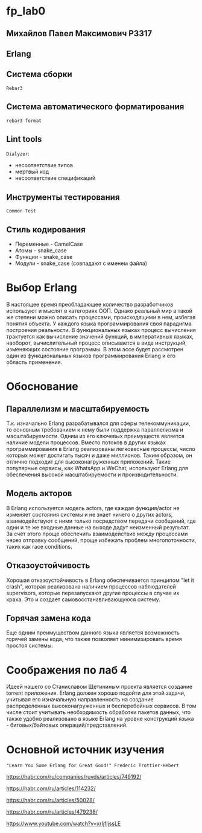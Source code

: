 # fp_lab0
## Михайлов Павел Максимович P3317
## Erlang

## Система сборки 
``` Rebar3 ```

## Система автоматического форматирования
``` rebar3 format ```

## Lint tools
``` Dialyzer ```:
  - несоответствие типов
  - мертвый код
  - несоответствие спецификаций

## Инструменты тестирования
``` Common Test ```

## Стиль кодирования
- Переменные - CamelCase
- Атомы - snake_case
- Функции - snake_case
- Модули - snake_case (совпадают с именем файла)
  
# Выбор Erlang

В настоящее время преобладающее количество разработчиков используют и мыслят в категориях ООП. Однако реальный мир в такой же степени можно описать процессами, происходящими в нем, избегая понятия объекта. У каждого языка программирования своя парадигма построения реальности. В функциональных языках процесс вычисления трактуется как вычисление значений функций, в императивных языках, наоборот, вычислительный процесс описывается в виде инструкций, изменяющих состояние программы. В этом эссе будет рассмотрен один из функциональных языков программирования Erlang и его область применения.
# Обоснование
## Параллелизм и масштабируемость
  Т.к. изначально Erlang разрабатывался для сферы телекоммуникации, то основным требованием к нему были поддержка параллелизма и масштабируемости. Одним из его ключевых преимуществ является наличие модели процессов. Вместо потоков в других языках программирования в Erlang реализованы легковесные процессы, число которых может достигать тысяч и даже миллионов. Таким образом, он отлично подходит для высоконагруженных приложений. Такие популярные сервисы, как WhatsApp и WeChat, используют Erlang для обеспечения высокой масштабируемости и производительности.
## Модель акторов
  В Erlang используется модель actors, где каждая функция/actor не изменяет состояния системы и не знает ничего о других actors, взаимодействуют с ними только посредством передачи сообщений, где одни и те же входные данные на выходе дадут неизменный результат. За счёт этого проще обеспечить взаимодействие между процессами через отправку сообщений, проще избежать проблем многопоточности, таких как race conditions.
## Отказоустойчивость
  Хорошая отказоустойчивость в Erlang обеспечивается принципом "let it crash", которая реализована наличием процессов наблюдателей supervisors, которые перезапускают другие процессы в случае их краха. Это и создает самовосстанавливающуюся систему.
## Горячая замена кода
  Еще одним преимуществом данного языка является возможность горячей замены кода, что также позволяет минимизировать время простоя системы.

# Соображения по лаб 4
  Идеей нашего со Станиславом Щетининым проекта является создание torrent приложения. Erlang должен хорошо подойти для этой задачи, учитывая его изначальную направленность на создание распределенных высоконагруженных и бесперебойных сервисов. В том числе стоит учитывать необходимость обработки пакетов данных, что также удобно реализовано в языке Erlang на уровне конструкций языка - битовых/байтовых операций/представлений.

# Основной источник изучения
``` "Learn You Some Erlang for Great Good!" Frederic Trottier-Hebert ```



https://habr.com/ru/companies/ruvds/articles/749192/

https://habr.com/ru/articles/114232/

https://habr.com/ru/articles/50028/

https://habr.com/ru/articles/479238/

https://www.youtube.com/watch?v=xrIjfIjssLE
